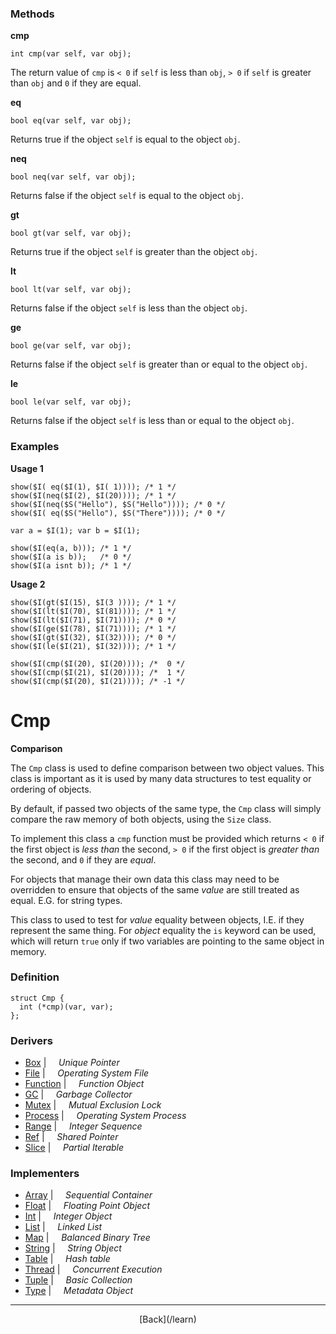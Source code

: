   <div class="row">
  <div class="col-xs-6 col-md-6">

### Methods

__cmp__

    int cmp(var self, var obj);

The return value of `cmp` is `< 0` if `self` is less than `obj`, `> 0` if `self` is greater than `obj` and `0` if they are equal.

__eq__

    bool eq(var self, var obj);

Returns true if the object `self` is equal to the object `obj`.

__neq__

    bool neq(var self, var obj);

Returns false if the object `self` is equal to the object `obj`.

__gt__

    bool gt(var self, var obj);

Returns true if the object `self` is greater than the object `obj`.

__lt__

    bool lt(var self, var obj);

Returns false if the object `self` is less than the object `obj`.

__ge__

    bool ge(var self, var obj);

Returns false if the object `self` is greater than or equal to the object `obj`.

__le__

    bool le(var self, var obj);

Returns false if the object `self` is less than or equal to the object `obj`.

### Examples

__Usage 1__

    show($I( eq($I(1), $I( 1)))); /* 1 */
    show($I(neq($I(2), $I(20)))); /* 1 */
    show($I(neq($S("Hello"), $S("Hello")))); /* 0 */
    show($I( eq($S("Hello"), $S("There")))); /* 0 */
    
    var a = $I(1); var b = $I(1);
    
    show($I(eq(a, b))); /* 1 */
    show($I(a is b));   /* 0 */
    show($I(a isnt b)); /* 1 */
    

__Usage 2__

    show($I(gt($I(15), $I(3 )))); /* 1 */
    show($I(lt($I(70), $I(81)))); /* 1 */
    show($I(lt($I(71), $I(71)))); /* 0 */
    show($I(ge($I(78), $I(71)))); /* 1 */
    show($I(gt($I(32), $I(32)))); /* 0 */
    show($I(le($I(21), $I(32)))); /* 1 */
    
    show($I(cmp($I(20), $I(20)))); /*  0 */
    show($I(cmp($I(21), $I(20)))); /*  1 */
    show($I(cmp($I(20), $I(21)))); /* -1 */
    



  </div>
  <div class="col-xs-6 col-md-6">

# Cmp
__Comparison__

The `Cmp` class is used to define comparison between two object values. This class is important as it is used by many data structures to test equality or ordering of objects.

By default, if passed two objects of the same type, the `Cmp` class will simply compare the raw memory of both objects, using the `Size` class.

To implement this class a `cmp` function must be provided which returns `< 0` if the first object is _less than_ the second, `> 0` if the first object is _greater than_ the second, and `0` if they are _equal_. 

For objects that manage their own data this class may need to be overridden to ensure that objects of the same _value_ are still treated as equal. E.G. for string types.

This class to used to test for _value_ equality between objects, I.E. if they represent the same thing. For _object_ equality the `is` keyword can be used, which will return `true` only if two variables are pointing to the same object in memory.

### Definition

    struct Cmp {
      int (*cmp)(var, var);
    };
    

### Derivers

* <span class="docitem">[Box](/learn/box)</span> | &nbsp; &nbsp;   _Unique Pointer_
* <span class="docitem">[File](/learn/file)</span> | &nbsp; &nbsp;   _Operating System File_
* <span class="docitem">[Function](/learn/function)</span> | &nbsp; &nbsp;   _Function Object_
* <span class="docitem">[GC](/learn/gc)</span> | &nbsp; &nbsp;   _Garbage Collector_
* <span class="docitem">[Mutex](/learn/mutex)</span> | &nbsp; &nbsp;   _Mutual Exclusion Lock_
* <span class="docitem">[Process](/learn/process)</span> | &nbsp; &nbsp;   _Operating System Process_
* <span class="docitem">[Range](/learn/range)</span> | &nbsp; &nbsp;   _Integer Sequence_
* <span class="docitem">[Ref](/learn/ref)</span> | &nbsp; &nbsp;   _Shared Pointer_
* <span class="docitem">[Slice](/learn/slice)</span> | &nbsp; &nbsp;   _Partial Iterable_
### Implementers

* <span class="docitem">[Array](/learn/array)</span> | &nbsp; &nbsp;   _Sequential Container_
* <span class="docitem">[Float](/learn/float)</span> | &nbsp; &nbsp;   _Floating Point Object_
* <span class="docitem">[Int](/learn/int)</span> | &nbsp; &nbsp;   _Integer Object_
* <span class="docitem">[List](/learn/list)</span> | &nbsp; &nbsp;   _Linked List_
* <span class="docitem">[Map](/learn/map)</span> | &nbsp; &nbsp;   _Balanced Binary Tree_
* <span class="docitem">[String](/learn/string)</span> | &nbsp; &nbsp;   _String Object_
* <span class="docitem">[Table](/learn/table)</span> | &nbsp; &nbsp;   _Hash table_
* <span class="docitem">[Thread](/learn/thread)</span> | &nbsp; &nbsp;   _Concurrent Execution_
* <span class="docitem">[Tuple](/learn/tuple)</span> | &nbsp; &nbsp;   _Basic Collection_
* <span class="docitem">[Type](/learn/type)</span> | &nbsp; &nbsp;   _Metadata Object_

* * *

  <p style="text-align:center;">
[Back](/learn)
  </p>

  </div>
  </div>
